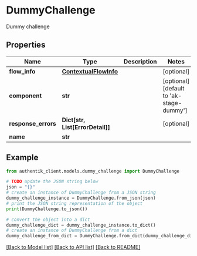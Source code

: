 # DummyChallenge

Dummy challenge

## Properties

Name | Type | Description | Notes
------------ | ------------- | ------------- | -------------
**flow_info** | [**ContextualFlowInfo**](ContextualFlowInfo.md) |  | [optional] 
**component** | **str** |  | [optional] [default to 'ak-stage-dummy']
**response_errors** | **Dict[str, List[ErrorDetail]]** |  | [optional] 
**name** | **str** |  | 

## Example

```python
from authentik_client.models.dummy_challenge import DummyChallenge

# TODO update the JSON string below
json = "{}"
# create an instance of DummyChallenge from a JSON string
dummy_challenge_instance = DummyChallenge.from_json(json)
# print the JSON string representation of the object
print(DummyChallenge.to_json())

# convert the object into a dict
dummy_challenge_dict = dummy_challenge_instance.to_dict()
# create an instance of DummyChallenge from a dict
dummy_challenge_from_dict = DummyChallenge.from_dict(dummy_challenge_dict)
```
[[Back to Model list]](../README.md#documentation-for-models) [[Back to API list]](../README.md#documentation-for-api-endpoints) [[Back to README]](../README.md)



